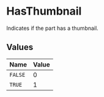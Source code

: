 # HasThumbnail

Indicates if the part has a thumbnail.


## Values

| Name    | Value   |
| ------- | ------- |
| `FALSE` | 0       |
| `TRUE`  | 1       |